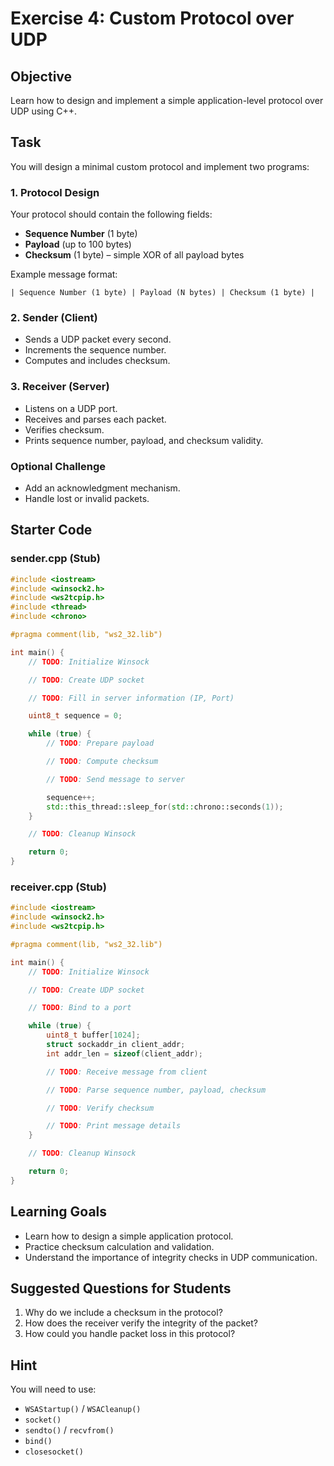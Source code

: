 # Exercise 4: Custom Protocol over UDP

## Objective

Learn how to design and implement a simple application-level protocol over UDP using C++.

## Task

You will design a minimal custom protocol and implement two programs:

### 1. Protocol Design
Your protocol should contain the following fields:
- **Sequence Number** (1 byte)
- **Payload** (up to 100 bytes)
- **Checksum** (1 byte) – simple XOR of all payload bytes

Example message format:
```
| Sequence Number (1 byte) | Payload (N bytes) | Checksum (1 byte) |
```

### 2. Sender (Client)
- Sends a UDP packet every second.
- Increments the sequence number.
- Computes and includes checksum.

### 3. Receiver (Server)
- Listens on a UDP port.
- Receives and parses each packet.
- Verifies checksum.
- Prints sequence number, payload, and checksum validity.

### Optional Challenge
- Add an acknowledgment mechanism.
- Handle lost or invalid packets.

## Starter Code

### sender.cpp (Stub)

```cpp
#include <iostream>
#include <winsock2.h>
#include <ws2tcpip.h>
#include <thread>
#include <chrono>

#pragma comment(lib, "ws2_32.lib")

int main() {
    // TODO: Initialize Winsock

    // TODO: Create UDP socket

    // TODO: Fill in server information (IP, Port)

    uint8_t sequence = 0;

    while (true) {
        // TODO: Prepare payload

        // TODO: Compute checksum

        // TODO: Send message to server

        sequence++;
        std::this_thread::sleep_for(std::chrono::seconds(1));
    }

    // TODO: Cleanup Winsock

    return 0;
}
```

### receiver.cpp (Stub)

```cpp
#include <iostream>
#include <winsock2.h>
#include <ws2tcpip.h>

#pragma comment(lib, "ws2_32.lib")

int main() {
    // TODO: Initialize Winsock

    // TODO: Create UDP socket

    // TODO: Bind to a port

    while (true) {
        uint8_t buffer[1024];
        struct sockaddr_in client_addr;
        int addr_len = sizeof(client_addr);

        // TODO: Receive message from client

        // TODO: Parse sequence number, payload, checksum

        // TODO: Verify checksum

        // TODO: Print message details
    }

    // TODO: Cleanup Winsock

    return 0;
}
```

## Learning Goals

- Learn how to design a simple application protocol.
- Practice checksum calculation and validation.
- Understand the importance of integrity checks in UDP communication.

## Suggested Questions for Students

1. Why do we include a checksum in the protocol?
2. How does the receiver verify the integrity of the packet?
3. How could you handle packet loss in this protocol?

## Hint

You will need to use:
- `WSAStartup()` / `WSACleanup()`
- `socket()`
- `sendto()` / `recvfrom()`
- `bind()`
- `closesocket()`
